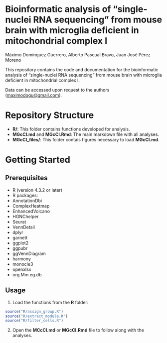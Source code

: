 Bioinformatic analysis of “single-nuclei RNA sequencing” from mouse
brain with microglia deficient in mitochondrial complex I
================
Máximo Domínguez Guerrero, Alberto Pascual Bravo, Juan José Pérez Moreno

This repository contains the code and documentation for the
bioinformatic analysis of “single-nuclei RNA sequencing” from mouse
brain with microglia deficient in mitochondrial complex I.

Data can be accessed upon request to the authors (maximodogu@gmail.com).

# Repository Structure

- **R/**: This folder contains functions developed for analysis.
- **MGcCI.md** and **MGcCI.Rmd**: The main markdown file with all
  analyses.
- **MGcCI_files/**: This folder contais figures necessary to load **MGcCI.md**.

# Getting Started

## Prerequisites

- R (version 4.3.2 or later)
- R packages:
- AnnotationDbi
- ComplexHeatmap
- EnhancedVolcano
- HGNChelper
- Seurat
- VennDetail
- dplyr
- garnett
- ggplot2
- ggpubr
- ggVennDiagram
- harmony
- monocle3
- openxlsx
- org.Mm.eg.db

## Usage

1.  Load the functions from the **R** folder:

``` r
source("R/assign_group.R")
source("R/extract_module.R")
source("R/filter_cells.R")
```

2.  Open the **MCcCI.md** or **MGcCI.Rmd** file to follow along with the
    analyses.
